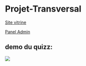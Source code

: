 # Projet-Transversal


[Site vitrine](https://venato.fr/supinternet/pt/)

[Panel Admin](https://venato.fr/supinternet/pt/index.php/admin)

## demo du quizz:

![](https://venato.fr/supinternet/pt/2020-05-28-16-53-29.gif)
